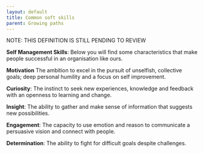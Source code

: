```yaml
---
layout: default
title: Common soft skills
parent: Growing paths
---
```


NOTE: THIS DEFINITION IS STILL PENDING TO REVIEW

**Self Management Skills**: Below you will find some characteristics that make people successful in an organisation like ours.

**Motivation** The ambition to excel in the pursuit of unselfish, collective goals; deep personal humility and a focus on self improvement.

**Curiosity**: The instinct to seek new experiences, knowledge and feedback with an openness to learning and change.

**Insight**: The ability to gather and make sense of information that suggests new possibilities.

**Engagement**: The capacity to use emotion and reason to communicate a persuasive vision and connect with people.

**Determination**: The ability to fight for difficult goals despite challenges.
